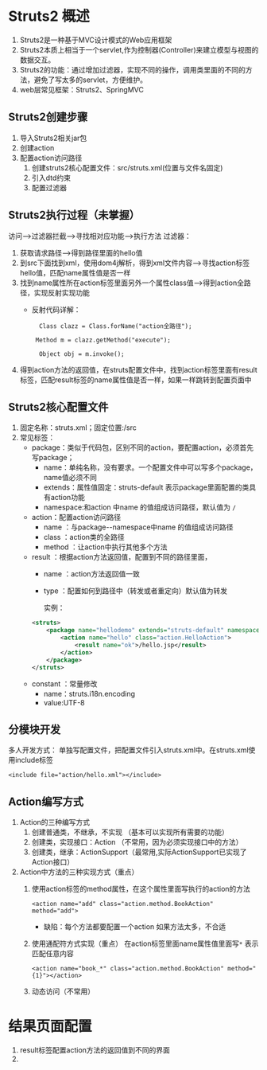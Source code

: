 # Struts2 概述
1. Struts2是一种基于MVC设计模式的Web应用框架
2. Struts2本质上相当于一个servlet,作为控制器(Controller)来建立模型与视图的数据交互。
3. Struts2的功能：通过增加过滤器，实现不同的操作，调用类里面的不同的方法，避免了写太多的servlet，方便维护。
4. web层常见框架：Struts2、SpringMVC
## Struts2创建步骤
1. 导入Struts2相关jar包
2. 创建action
3. 配置action访问路径
    1. <a name="hexin">创建struts2核心配置文件</a>：src/struts.xml(位置与文件名固定)
    2. 引入dtd约束
    3. 配置过滤器
    
## Struts2执行过程（未掌握）
访问-->过滤器拦截-->寻找相对应功能-->执行方法
过滤器：
1. 获取请求路径-->得到路径里面的hello值
2. 到src下面找到xml，使用dom4j解析，得到xml文件内容-->寻找action标签hello值，匹配name属性值是否一样
3. 找到name属性所在action标签里面另外一个属性class值-->得到action全路径，实现反射实现功能
    * 反射代码详解：
    
      `  Class clazz = Class.forName("action全路径");`
      
       ` Method m = clazz.getMethod("execute");`
       
      `  Object obj = m.invoke();`
4. 得到action方法的返回值，在struts配置文件中，找到action标签里面有result标签，匹配result标签的name属性值是否一样，如果一样跳转到配置页面中     

##  Struts2核心配置文件 
1. 固定名称：struts.xml；固定位置:/src
2. 常见标签：
    * package：类似于代码包，区别不同的action，要配置action，必须首先写package；
        * name：单纯名称，没有要求。一个配置文件中可以写多个package，name值必须不同
        * extends：属性值固定：struts-default 表示package里面配置的类具有action功能
        * namespace:和action 中name 的值组成访问路径，默认值为 `/`
    * action：配置action访问路径
        * name ：与package--namespace中name 的值组成访问路径
        * class ：action类的全路径
        * method ：让action中执行其他多个方法
    * result ：根据action方法返回值，配置到不同的路径里面，
        * name ：action方法返回值一致
        * type ：配置如何到路径中（转发或者重定向）默认值为转发
        
            实例：
        ````xml
        <struts>
            <package name="hellodemo" extends="struts-default" namespace="/">
                <action name="hello" class="action.HelloAction">
                    <result name="ok">/hello.jsp</result>
                </action>
            </package>
        </struts>
        ````
    * constant ：常量修改
        * name：struts.i18n.encoding
        * value:UTF-8
## 分模块开发
多人开发方式： 单独写配置文件，把配置文件引入struts.xml中。在struts.xml使用include标签

`<include file="action/hello.xml"></include>`

## Action编写方式
1. Action的三种编写方式
    1. 创建普通类，不继承，不实现 （基本可以实现所有需要的功能）
    2. 创建类，实现接口：Action （不常用，因为必须实现接口中的方法）
    3. 创建类，继承：ActionSupport（最常用,实际ActionSupport已实现了Action接口）
2. Action中方法的三种实现方式（重点）
   1. 使用action标签的method属性，在这个属性里面写执行的action的方法
   
        `<action name="add" class="action.method.BookAction" method="add">`
        * 缺陷：每个方法都要配置一个action 如果方法太多，不合适
   2. 使用通配符方式实现（重点）
        在action标签里面name属性值里面写`*` 表示匹配任意内容

        `<action name="book_*" class="action.method.BookAction" method="{1}"></action>`
   3. 动态访问（不常用）

# 结果页面配置
   1. result标签配置action方法的返回值到不同的界面
   2. 